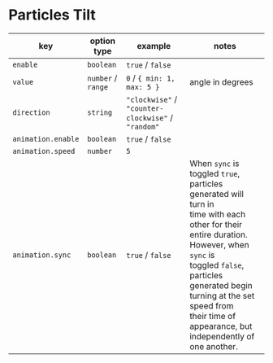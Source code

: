 # Particles Tilt

| key                | option type        | example                                            | notes            |
| ------------------ | ------------------ | -------------------------------------------------- | ---------------- |
| `enable`           | `boolean`          | `true` / `false`                                   |                  |
| `value`            | `number` / `range` | `0` / `{ min: 1, max: 5 }`                         | angle in degrees |
| `direction`        | `string`           | `"clockwise"` / `"counter-clockwise"` / `"random"` |                  |
| `animation.enable` | `boolean`          | `true` / `false`                                   |                  |
| `animation.speed`  | `number`           | `5`                                                |                  |
| `animation.sync`   | `boolean`          | `true` / `false`                                   |  When `sync` is toggled `true`, particles generated will turn in <br> time with each other for their entire duration. However, when `sync` is <br> toggled `false`, particles generated begin turning at the set speed from <br> their time of appearance, but independently of one another.                  |
